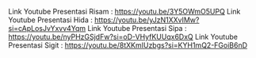 Link Youtube Presentasi Risam : https://youtu.be/3Y5OWmO5UPQ
Link Youtube Presentasi Hida : https://youtu.be/yJzN1XXvIMw?si=cApLosJvYxvv4Yqm
Link Youtube Presentasi Sipa : https://youtu.be/nyPHzGSjdFw?si=oD-VHyfKUUqx6DxQ
Link Youtube Presentasi Sigit : https://youtu.be/8tXKmIUzbgs?si=KYH1mQ2-FGoiB6nD
